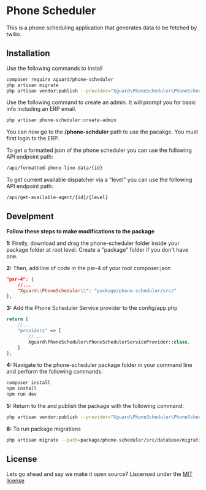 # Phone Scheduler

This is a phone scheduling application that generates data to be fetched by twilio.

## Installation

Use the following commands to install

```bash
composer require xguard/phone-scheduler
php artisan migrate
php artisan vendor:publish --provider="Xguard\PhoneScheduler\PhoneSchedulerServiceProvider" --force
```
Use the following command to create an admin. It will prompt you for basic info including an ERP email.

```bash
php artisan phone-scheduler:create-admin
```
You can now go to the **/phone-schduler** path to use the pacakge. You must first login to the ERP.

To get a formatted json of the phone scheduler you can use the following API endpoint path:

```bash
/api/formatted-phone-line-data/{id}
```
To get current available dispatcher via a "level" you can use the following API endpoint path:

```bash
/api/get-available-agent/{id}/{level}
```


## Develpment

**Follow these steps to make modifications to the package**

**1:** Firstly, download and drag the phone-scheduler folder inside your package folder at root level.
Create a "package" folder if you don't have one.


**2:** Then, add line of code in the psr-4 of your root composer.json
```json
"psr-4": {
    //...
    "Xguard\\PhoneScheduler\\": "package/phone-scheduler/src/"
},
```
**3:** Add the Phone Scheduler Service provider to the config/app.php

```php
return [
    //...
    "providers" => [
        //...
        Xguard\PhoneScheduler\PhoneSchedulerServiceProvider::class,
    ]
];

```

**4:** Navigate to the phone-scheduler package folder in your command line and perform the following commands:
```bash
composer install
npm install
npm run dev
```

**5:** Return to the  and publish the package with the following command:
```bash
php artisan vendor:publish --provider="Xguard\PhoneScheduler\PhoneSchedulerServiceProvider" --force
```

**6:** To run package migrations
```bash
php artisan migrate --path=package/phone-scheduler/src/database/migrations
```



## License
Lets go ahead and say we make it open source? Liscensed under the [MIT license](https://choosealicense.com/licenses/mit/)
